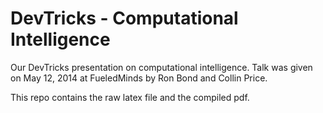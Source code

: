 DevTricks - Computational Intelligence
===============

Our DevTricks presentation on computational intelligence. Talk was given on May 12, 2014 at FueledMinds by Ron Bond and Collin Price.

This repo contains the raw latex file and the compiled pdf.
